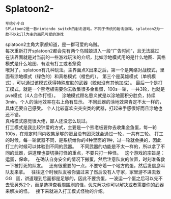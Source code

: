 # Splatoon2-
    写给小小白  
    SPlatoon2是一款nintendo switch的射击游戏。不同于传统的射击游戏，splatoon2为一款不以kill为主的画风可爱的游戏    
splatoon2主角大家都知道，是一群可爱的乌贼。    
    每次重新打开splatoon2都会先有两个乌贼娘进入一段“广告时间”，且无法跳过    
    在该界面就是对当前的一些游戏玩法的介绍，比如涂地模式用的是什么地图、真格模式是什么地图、有没有打工或者祭奠  
    哦对了，splatoon有几种玩法。主界面点X出来之后，第一个是网络对战模式，里面有涂地模式（绿色的）和真格模式（橙色的）。
    第三个是英雄模式（单机模式），可以通过该模式获得特殊皮肤的武器（貌似没有其他加成）。
最后一个是打工模式，就是一个熊老板需要你去收集很多金鱼蛋，100s一轮，一共3轮，也就是pve模式（4人合作打怪）。  
    涂地模式顾名思义就是以涂地面积分胜负，持续3min，个人的涂地效率在右上角有显示。
不同武器的涂地效果肯定不太一样的，具体还要自己感受。
个人比较喜欢突突突类的武器，打起来手感很好而且涂地也还不错。  
    真格模式感觉很大佬，鄙人还没怎么玩过。  
    打工模式是我比较钟爱的方式，主要是一个熊老板要你去收集金鱼蛋，每一轮100s，在规定时间内收集足够的蛋且没有团灭就会通过一轮，一共有三轮。
打工的时候，每一轮武器不同，是系统给你的4种里面的1种，过一轮就会换的，因此打工的时候可以体验到不同的武器。  
不同武器的功能是不太一样的，所以拿了不同的武器，讲道理也要切换打怪的重点，不要只打一种怪。  
    这个游戏的宗旨是：运蛋，保命。  
在确认自身安全的情况下搬蛋，然后注意队友的位置，时刻准备救一下被打死的队友。  
    还有很重要的一点，不要守着一个地方的蛋，然后发信息叫队友来拿。  
往往这个时候队友被你骗过来了然后没有人守家，家里游不进去救GG  
    蛋，讲道理到后面都是足够的，因此不要贪蛋，一波运一个蛋之后可以先不去管另外2个，而是选择查看周围刷的怪，优先解决你可以解决或者需要你的武器来解决的怪。  
接下来就进入打工模式怪物的介绍。  

